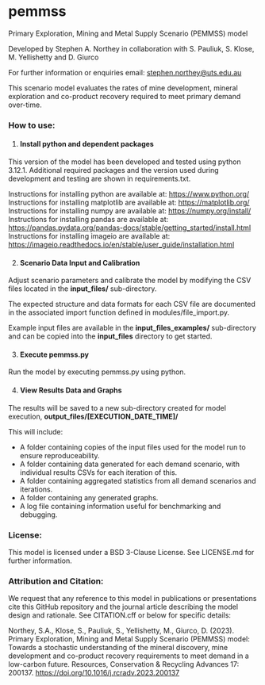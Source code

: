 # pemmss
Primary Exploration, Mining and Metal Supply Scenario (PEMMSS) model

Developed by Stephen A. Northey
in collaboration with S. Pauliuk, S. Klose, M. Yellishetty and D. Giurco

For further information or enquiries email:
    stephen.northey@uts.edu.au

This scenario model evaluates the rates of mine development, mineral exploration and co-product recovery required to meet primary demand over-time.

### How to use:
1. #### Install python and dependent packages
This version of the model has been developed and tested using python 3.12.1. Additional required packages and the version used during development and testing are shown in requirements.txt. 

Instructions for installing python are available at: https://www.python.org/
Instructions for installing matplotlib are available at: https://matplotlib.org/
Instructions for installing numpy are available at: https://numpy.org/install/
Instructions for installing pandas are available at: https://pandas.pydata.org/pandas-docs/stable/getting_started/install.html
Instructions for installing imageio are available at: https://imageio.readthedocs.io/en/stable/user_guide/installation.html

2. #### Scenario Data Input and Calibration
Adjust scenario parameters and calibrate the model by modifying the CSV files located in the **input_files/** sub-directory.

The expected structure and data formats for each CSV file are documented in the associated import function defined in modules/file_import.py.

Example input files are available in the **input_files_examples/** sub-directory and can be copied into the **input_files** directory to get started.

3. #### Execute pemmss.py
Run the model by executing pemmss.py using python.

4. #### View Results Data and Graphs
The results will be saved to a new sub-directory created for model execution, **output_files/[EXECUTION_DATE_TIME]/**

This will include:
- A folder containing copies of the input files used for the model run to ensure reproduceability.
- A folder containing data generated for each demand scenario, with individual results CSVs for each iteration of this.
- A folder containing aggregated statistics from all demand scenarios and iterations.
- A folder containing any generated graphs.
- A log file containing information useful for benchmarking and debugging.


### License:
This model is licensed under a BSD 3-Clause License. See LICENSE.md for further information.

### Attribution and Citation:
We request that any reference to this model in publications or presentations cite this GitHub repository and the journal article describing the model design and rationale. See CITATION.cff or below for specific details:

Northey, S.A., Klose, S., Pauliuk, S., Yellishetty, M., Giurco, D. (2023). Primary Exploration, Mining and Metal Supply Scenario (PEMMSS) model: Towards a stochastic understanding of the mineral discovery, mine development and co-product recovery requirements to meet demand in a low-carbon future. Resources, Conservation & Recycling Advances 17: 200137. https://doi.org/10.1016/j.rcradv.2023.200137 
